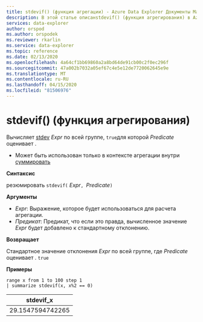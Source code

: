 ```yaml
---
title: stdevif() (функция агрегации) - Azure Data Explorer Документы Майкрософт
description: В этой статье описанstdevif() (функция агрегирования) в Azure Data Explorer.
services: data-explorer
author: orspod
ms.author: orspodek
ms.reviewer: rkarlin
ms.service: data-explorer
ms.topic: reference
ms.date: 02/13/2020
ms.openlocfilehash: 4a64cf1bb69860a2a8bd64de91cb00c2f0ec296f
ms.sourcegitcommit: 47a002b7032a05ef67c4e5e12de7720062645e9e
ms.translationtype: MT
ms.contentlocale: ru-RU
ms.lasthandoff: 04/15/2020
ms.locfileid: "81506976"
---
```

# <a name="stdevif-aggregation-function"></a>stdevif() (функция агрегирования)

Вычисляет [stdev](stdev-aggfunction.md) *Expr* по всей группе, `true`для которой *Predicate* оценивает .

* Может быть использован только в контексте агрегации внутри [суммировать](summarizeoperator.md)

**Синтаксис**

резюмировать `stdevif(` *Expr*`, `*Predicate*`)`

**Аргументы**

* *Expr*: Выражение, которое будет использоваться для расчета агрегации. 
* *Предикат*: Предикат, что если это правда, вычисленное значение *Expr* будет добавлено к стандартному отклонению.

**Возвращает**

Стандартное значение отклонения *Expr* по всей группе, где *Predicate* оценивает . `true`
 
**Примеры**

```kusto
range x from 1 to 100 step 1
| summarize stdevif(x, x%2 == 0)

```

|stdevif_x|
|---|
|29.1547594742265|